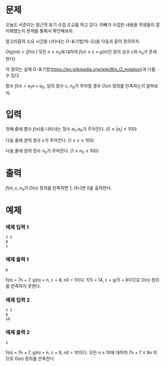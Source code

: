 # 문제
오늘도 서준이는 점근적 표기 수업 조교를 하고 있다. 아빠가 수업한 내용을 학생들이 잘 이해했는지 문제를 통해서 확인해보자.

알고리즘의 소요 시간을 나타내는 O-표기법(빅-오)을 다음과 같이 정의하자.

$O(g(n))$ = {$f(n)$ | 모든 $n ≥ n_0$에 대하여 $f(n) ≤ c × g(n)$인 양의 상수 $c$와 $n_0$가 존재한다}

이 정의는 실제 O-표기법(https://en.wikipedia.org/wiki/Big_O_notation)과 다를 수 있다.

함수 $f(n) = a_1 n + a_0$, 양의 정수 $c$, $n_0$가 주어질 경우 $O(n)$ 정의를 만족하는지 알아보자.

# 입력
첫째 줄에 함수 $f(n)$을 나타내는 정수 $a_1, a_0$가 주어진다. ($0 ≤ |a_i| ≤ 100$)

다음 줄에 양의 정수 $c$가 주어진다. ($1 ≤ c ≤ 100$)

다음 줄에 양의 정수 $n_0$가 주어진다. ($1 ≤ n_0 ≤ 100$)

# 출력
$f(n), c, n_0$가 $O(n)$ 정의를 만족하면 1, 아니면 0을 출력한다.

# 예제
### 예제 입력 1 
```
7 7
8
1
```
### 예제 출력 1 
```
0
```
f(n) = 7n + 7, g(n) = n, c = 8, n0 = 1이다. f(1) = 14, c × g(1) = 8이므로 O(n) 정의를 만족하지 못한다.

### 예제 입력 2 
```
7 7
8
10
```
### 예제 출력 2 
```
1
```
f(n) = 7n + 7, g(n) = n, c = 8, n0 = 10이다. 모든 n ≥ 10에 대하여 7n + 7 ≤ 8n 이므로 O(n) 정의를 만족한다.

